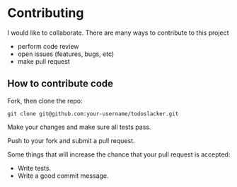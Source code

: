 # Contributing

I would like to collaborate. There are many ways to contribute to this project

* perform code review 
* open issues (features, bugs, etc)
* make pull request

## How to contribute code

Fork, then clone the repo:

``` git
git clone git@github.com:your-username/todoslacker.git
```

Make your changes and make sure all tests pass.

Push to your fork and submit a pull request.

Some things that will increase the chance that your pull request is accepted:

* Write tests.
* Write a good commit message.
